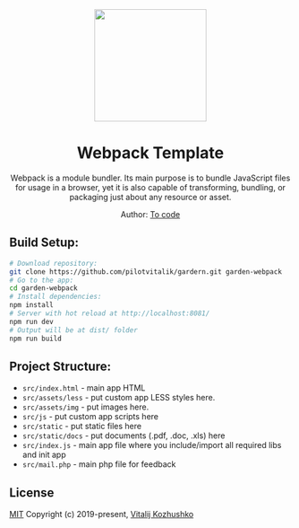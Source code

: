 <div align="center">
  <a href="https://github.com/webpack/webpack">
    <img width="200" height="200" src="https://webpack.js.org/assets/icon-square-big.svg">
  </a>
  <h1>Webpack Template</h1>
  <p>
    Webpack is a module bundler. Its main purpose is to bundle JavaScript files for usage in a browser, yet it is also capable of transforming, bundling, or packaging just about any resource or asset.
  </p>
  <p>Author: <a href="http://portfoliovitalij.ru/" target="_blank">To code</a></p>
</div>

## Build Setup:
``` bash
# Download repository:
git clone https://github.com/pilotvitalik/gardern.git garden-webpack
# Go to the app:
cd garden-webpack
# Install dependencies:
npm install
# Server with hot reload at http://localhost:8081/
npm run dev
# Output will be at dist/ folder
npm run build
```
## Project Structure:
* `src/index.html` - main app HTML
* `src/assets/less` - put custom app LESS styles here.
* `src/assets/img` - put images here.
* `src/js` - put custom app scripts here
* `src/static` - put static files here
* `src/static/docs` - put documents (.pdf, .doc, .xls) here
* `src/index.js` - main app file where you include/import all required libs and init app
* `src/mail.php` - main php file for feedback

## License
[MIT](./LICENSE)
Copyright (c) 2019-present, [Vitalij Kozhushko](https://github.com/pilotvitalik)